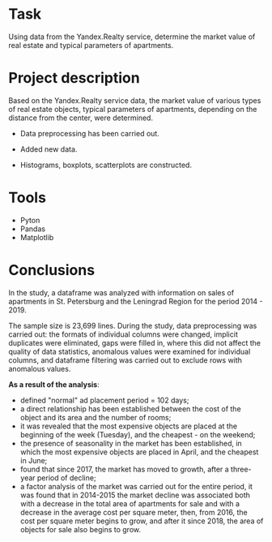 # Task
Using data from the Yandex.Realty service, determine the market value of real estate and typical parameters of apartments.

# Project description
Based on the Yandex.Realty service data, the market value of various types of real estate objects, typical parameters of apartments, depending on the distance from the center, were determined. 

- Data preprocessing has been carried out. 

- Added new data. 

- Histograms, boxplots, scatterplots are constructed.

# Tools
- Pyton
- Pandas
- Matplotlib

# Сonclusions
In the study, a dataframe was analyzed with information on sales of apartments in St. Petersburg and the Leningrad Region for the period 2014 - 2019. 

The sample size is 23,699 lines. During the study, data preprocessing was carried out: the formats of individual columns were changed, implicit duplicates were eliminated, gaps were filled in, where this did not affect the quality of data statistics, anomalous values ​​were examined for individual columns, and dataframe filtering was carried out to exclude rows with anomalous values.

**As a result of the analysis**:
- defined "normal" ad placement period = 102 days;
- a direct relationship has been established between the cost of the object and its area and the number of rooms;
- it was revealed that the most expensive objects are placed at the beginning of the week (Tuesday), and the cheapest - on the weekend;
- the presence of seasonality in the market has been established, in which the most expensive objects are placed in April, and the cheapest in June;
- found that since 2017, the market has moved to growth, after a three-year period of decline;
- a factor analysis of the market was carried out for the entire period, it was found that in 2014-2015 the market decline was associated both with a decrease in the total area of ​​apartments for sale and with a decrease in the average cost per square meter, then, from 2016, the cost per square meter begins to grow, and after it since 2018, the area of ​​objects for sale also begins to grow.
